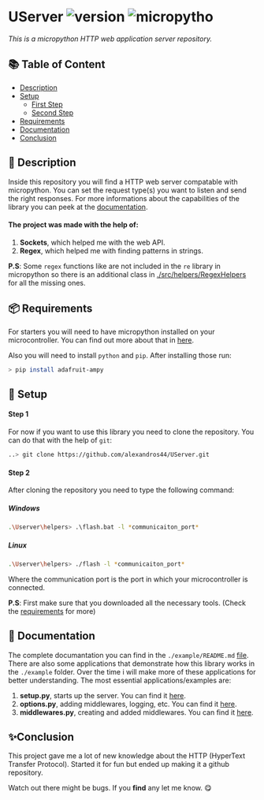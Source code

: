 # UServer ![version](https://img.shields.io/badge/version-1.0.0-brightengreen) ![micropytho](https://img.shields.io/badge/micropython-blue)

*This is a micropython HTTP web application server repository.*

## 📚 Table of Content

- [Description](#-description)
- [Setup](#-setup)
    - [First Step](#step-1)
    - [Second Step](#step-2)
- [Requirements](#-requirements)
- [Documentation](#-documentation)
- [Conclusion](#-conclusion)
 
## 🎯 Description

Inside this repository you will find a HTTP web server compatable with micropython. You can set the request type(s) you want to listen and send the right responses. For more informations about the capabilities of the library you can peek at the [documentation](#-documentation).


#### The project was made with the help of:

1. **Sockets**, which helped me with the web API.
2. **Regex**, which helped me with finding patterns in strings. 

**P.S**: Some `regex` functions like are not included in the `re` library in micropython so there is an additional class in [./src/helpers/RegexHelpers](https://github.com/alexandros44/UServer/blob/main/src/helpers/RegexHelpers.py) for all the missing ones.
 
## 📦 Requirements

For starters you will need to have micropython installed on your microcontroller. You can find out more about that in [here](https://docs.micropython.org/en/latest/esp32/tutorial/intro.html).

Also you will need to install `python` and `pip`. After installing those run:
```bash
> pip install adafruit-ampy
```

## 🚀 Setup


#### Step 1

For now if you want to use this library you need to clone the repository. You can do that with the help of `git`:
```bash
..> git clone https://github.com/alexandros44/UServer.git
````

#### Step 2

After cloning the repository you need to type the following command:

##### Windows
```bash
.\Userver\helpers> .\flash.bat -l *communicaiton_port*
```

##### Linux
```bash
.\Userver\helpers> ./flash -l *communicaiton_port*
```

Where the communication port is the port in which your microcontroller is connected.

**P.S**: First make sure that you downloaded all the necessary tools. (Check the [requirements](#-requirements) for more)

## 📃 Documentation

The complete documantation you can find in the `./example/README.md` [file](https://github.com/alexandros44/UServer/blob/main/example/README.md). There are also some applications that demonstrate how this library works in the `./example` folder. Over the time i will make more of these applications for better understanding. The most essential applications/examples are:

1. **setup.py**, starts up the server. You can find it [here]().
2. **options.py**, adding middlewares, logging, etc. You can find it [here]().
3. **middlewares.py**, creating and added middlewares. You can find it [here]().


## ✨Conclusion

This project gave me a lot of new knowledge about the HTTP (HyperText Transfer Protocol). Started it for fun but ended up making it a github repository.

Watch out there might be bugs. If you **find** any let me know. 😋
